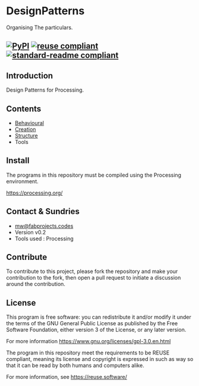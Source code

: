 # DesignPatterns
Organising The particulars.

[![PyPI](https://img.shields.io/pypi/l/fsfe-reuse.svg)](https://www.gnu.org/licenses/gpl-3.0.html)
[![reuse compliant](https://img.shields.io/badge/reuse-compliant-green.svg)](https://git.fsfe.org/reuse/reuse) 
[![standard-readme compliant](https://img.shields.io/badge/readme%20style-standard-brightgreen.svg?style=flat-square)](https://github.com/RichardLitt/standard-readme)
---

## Introduction

Design Patterns for Processing.

## Contents

* [Behavioural](https://github.com/FreeArtBureau/DesignPatterns/tree/master/BEHAVIOURAL)
* [Creation](https://github.com/FreeArtBureau/DesignPatterns/tree/master/CREATION)
* [Structure](https://github.com/FreeArtBureau/DesignPatterns/tree/master/STRUCTURE)
* Tools

## Install

The programs in this repository must be compiled using the Processing environment.

https://processing.org/

## Contact & Sundries

* mw@fabprojects.codes
* Version v0.2
* Tools used : Processing

## Contribute
To contribute to this project, please fork the repository and make your contribution to the
fork, then open a pull request to initiate a discussion around the contribution.

## License
This program is free software: you can redistribute it and/or modify
it under the terms of the GNU General Public License as published by
the Free Software Foundation, either version 3 of the License, or
any later version.

For more information https://www.gnu.org/licenses/gpl-3.0.en.html

The program in this repository meet the requirements to be REUSE compliant,
meaning its license and copyright is expressed in such as way so that it
can be read by both humans and computers alike.

For more information, see https://reuse.software/

